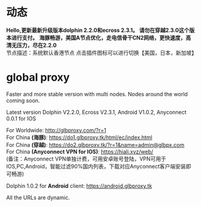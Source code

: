 # 动态
<b>Hello,更新最新升级版本dolphin 2.2.0和ecross 2.3.1。  请勿在穿越2.3.0这个版本进行支付。</b>
<b>海豚畅游，美国A节点优化，走电信骨干CN2网络，更快速度，高清无压力，尽在2.2.0</b>
<br>节点描述：系统默认香港节点 点击插件图标可以进行切换【美国，日本，新加坡】 </b>
# global proxy
Faster and more stable version with multi nodes. Nodes around the world coming soon.

Latest version Dolphin V2.2.0, Ecross V2.3.1, Android V1.0.2, Anyconnect 0.0.1 for IOS

For Worldwide: http://glbproxy.com/?r=1 <br>
For China <b>(海豚)</b>: https://do1.glbproxy.tk/html/ec/index.html<br>
For China <b>(穿越)</b>: https://do2.glbproxy.tk/?r=1&name=admin@glbpx.com<br>
For China <b>(Anyconnect VPN for IOS)</b>: https://hiali.xyz/web/ <br> 
(备注：Anyconnect VPN单独计费，可用安卓账号登陆，VPN可用于IOS,PC,Android，智能过滤90%国内列表，下载对应Anyconnect客户端安装即可畅游)

Dolphin 1.0.2 for <b>Android</b> client: https://android.glbproxy.tk<br>

All the URLs are dynamic.
